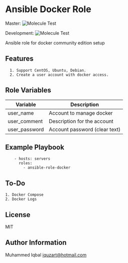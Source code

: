 Ansible Docker Role
=========

Master: ![Molecule Test](https://github.com/iquzart/ansible-role-docker/workflows/Molecule%20Test/badge.svg?branch=master)

Development: ![Molecule Test](https://github.com/iquzart/ansible-role-docker/workflows/Molecule%20Test/badge.svg?branch=development)


Ansible role for docker community edition setup


Features
---------
```
  1. Support CentOS, Ubuntu, Debian.
  2. Create a user account with docker access.
```
Role Variables
--------------

| Variable | Description |
| --- | --- |
| user_name | Account to manage docker | 
| user_comment |  Description for the account | 
| user_password | Account password (clear text) | 


Example Playbook
----------------
```
    - hosts: servers
      roles:
        - ansible-role-docker
```

To-Do
------
```
1. Docker Compose
2. Docker Logs
```

License
-------

MIT

Author Information
------------------

Muhammed Iqbal <iquzart@hotmail.com>
